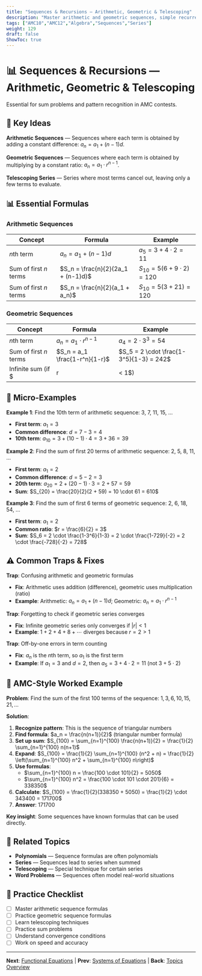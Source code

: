 ```yaml
---
title: "Sequences & Recursions — Arithmetic, Geometric & Telescoping"
description: "Master arithmetic and geometric sequences, simple recurrences, and telescoping series techniques."
tags: ["AMC10","AMC12","Algebra","Sequences","Series"]
weight: 129
draft: false
ShowToc: true
---
```


# 📊 Sequences & Recursions — Arithmetic, Geometric & Telescoping

Essential for sum problems and pattern recognition in AMC contests.

## 🎯 Key Ideas

**Arithmetic Sequences** — Sequences where each term is obtained by adding a constant difference: $a_n = a_1 + (n-1)d$.

**Geometric Sequences** — Sequences where each term is obtained by multiplying by a constant ratio: $a_n = a_1 \cdot r^{n-1}$.

**Telescoping Series** — Series where most terms cancel out, leaving only a few terms to evaluate.

## 📊 Essential Formulas

### Arithmetic Sequences
| Concept | Formula | Example |
|---------|---------|---------|
| $n$th term | $a_n = a_1 + (n-1)d$ | $a_5 = 3 + 4 \cdot 2 = 11$ |
| Sum of first $n$ terms | $S_n = \frac{n}{2}(2a_1 + (n-1)d)$ | $S_{10} = 5(6 + 9 \cdot 2) = 120$ |
| Sum of first $n$ terms | $S_n = \frac{n}{2}(a_1 + a_n)$ | $S_{10} = 5(3 + 21) = 120$ |

### Geometric Sequences
| Concept | Formula | Example |
|---------|---------|---------|
| $n$th term | $a_n = a_1 \cdot r^{n-1}$ | $a_4 = 2 \cdot 3^3 = 54$ |
| Sum of first $n$ terms | $S_n = a_1 \frac{1-r^n}{1-r}$ | $S_5 = 2 \cdot \frac{1-3^5}{1-3} = 242$ |
| Infinite sum (if $|r| < 1$) | $S_\infty = \frac{a_1}{1-r}$ | $S_\infty = \frac{3}{1-\frac{1}{2}} = 6$ |

## 🎯 Micro-Examples

**Example 1**: Find the 10th term of arithmetic sequence: 3, 7, 11, 15, ...
- **First term**: $a_1 = 3$
- **Common difference**: $d = 7 - 3 = 4$
- **10th term**: $a_{10} = 3 + (10-1) \cdot 4 = 3 + 36 = 39$

**Example 2**: Find the sum of first 20 terms of arithmetic sequence: 2, 5, 8, 11, ...
- **First term**: $a_1 = 2$
- **Common difference**: $d = 5 - 2 = 3$
- **20th term**: $a_{20} = 2 + (20-1) \cdot 3 = 2 + 57 = 59$
- **Sum**: $S_{20} = \frac{20}{2}(2 + 59) = 10 \cdot 61 = 610$

**Example 3**: Find the sum of first 6 terms of geometric sequence: 2, 6, 18, 54, ...
- **First term**: $a_1 = 2$
- **Common ratio**: $r = \frac{6}{2} = 3$
- **Sum**: $S_6 = 2 \cdot \frac{1-3^6}{1-3} = 2 \cdot \frac{1-729}{-2} = 2 \cdot \frac{-728}{-2} = 728$

## ⚠️ Common Traps & Fixes

**Trap**: Confusing arithmetic and geometric formulas
- **Fix**: Arithmetic uses addition (difference), geometric uses multiplication (ratio)
- **Example**: Arithmetic: $a_n = a_1 + (n-1)d$; Geometric: $a_n = a_1 \cdot r^{n-1}$

**Trap**: Forgetting to check if geometric series converges
- **Fix**: Infinite geometric series only converges if $|r| < 1$
- **Example**: $1 + 2 + 4 + 8 + \cdots$ diverges because $r = 2 > 1$

**Trap**: Off-by-one errors in term counting
- **Fix**: $a_n$ is the $n$th term, so $a_1$ is the first term
- **Example**: If $a_1 = 3$ and $d = 2$, then $a_5 = 3 + 4 \cdot 2 = 11$ (not $3 + 5 \cdot 2$)

## 🎯 AMC-Style Worked Example

**Problem**: Find the sum of the first 100 terms of the sequence: $1, 3, 6, 10, 15, 21, \ldots$

**Solution**:
1. **Recognize pattern**: This is the sequence of triangular numbers
2. **Find formula**: $a_n = \frac{n(n+1)}{2}$ (triangular number formula)
3. **Set up sum**: $S_{100} = \sum_{n=1}^{100} \frac{n(n+1)}{2} = \frac{1}{2} \sum_{n=1}^{100} n(n+1)$
4. **Expand**: $S_{100} = \frac{1}{2} \sum_{n=1}^{100} (n^2 + n) = \frac{1}{2} \left(\sum_{n=1}^{100} n^2 + \sum_{n=1}^{100} n\right)$
5. **Use formulas**: 
   - $\sum_{n=1}^{100} n = \frac{100 \cdot 101}{2} = 5050$
   - $\sum_{n=1}^{100} n^2 = \frac{100 \cdot 101 \cdot 201}{6} = 338350$
6. **Calculate**: $S_{100} = \frac{1}{2}(338350 + 5050) = \frac{1}{2} \cdot 343400 = 171700$
7. **Answer**: $171700$

**Key insight**: Some sequences have known formulas that can be used directly.

## 🔗 Related Topics

- **Polynomials** — Sequence formulas are often polynomials
- **Series** — Sequences lead to series when summed
- **Telescoping** — Special technique for certain series
- **Word Problems** — Sequences often model real-world situations

## 📝 Practice Checklist

- [ ] Master arithmetic sequence formulas
- [ ] Practice geometric sequence formulas
- [ ] Learn telescoping techniques
- [ ] Practice sum problems
- [ ] Understand convergence conditions
- [ ] Work on speed and accuracy

---

**Next**: [Functional Equations](functional-equations-light) | **Prev**: [Systems of Equations](systems-of-equations) | **Back**: [Topics Overview](../)
